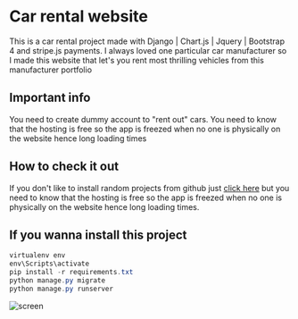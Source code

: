 # Car rental website 

This is a car rental project made with Django | Chart.js | Jquery | Bootstrap 4 and stripe.js payments.
I always loved one particular car manufacturer so I made this website that let's you rent most thrilling vehicles from this manufacturer portfolio

## Important info
You need to create dummy account to "rent out" cars. You need to know that the hosting is free so the app is freezed when no one is physically on the website hence long loading times

## How to check it out
If you don't like to install random projects from github just [click here](https://car-rental-with-django.herokuapp.com/) but you need to know that the hosting is free so the app is freezed when no one is physically on the website hence long loading times.


## If you wanna install this project
```powershell
virtualenv env
env\Scripts\activate
pip install -r requirements.txt
python manage.py migrate
python manage.py runserver
```

![screen](https://github.com/WinterOdin/car-rental-with-Django/blob/master/screenshot/index.png)

